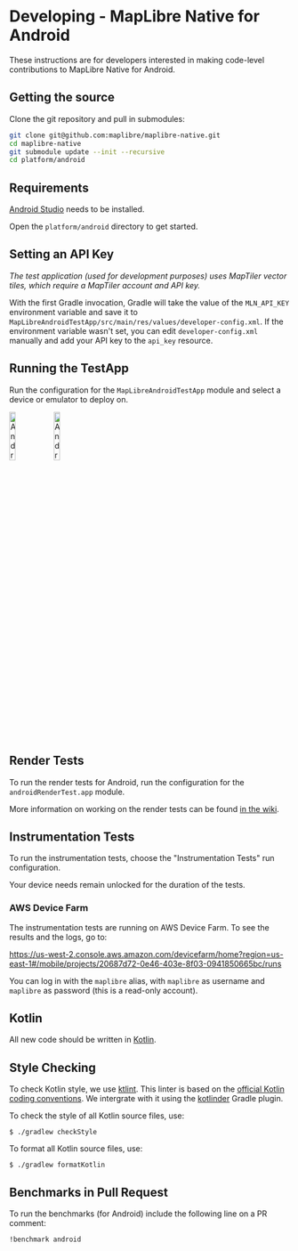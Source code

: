 # Developing - MapLibre Native for Android

These instructions are for developers interested in making code-level contributions to MapLibre Native for Android.

## Getting the source

Clone the git repository and pull in submodules:

```bash
git clone git@github.com:maplibre/maplibre-native.git
cd maplibre-native
git submodule update --init --recursive
cd platform/android
```

## Requirements

[Android Studio](https://developer.android.com/studio) needs to be installed.

Open the `platform/android` directory to get started.

## Setting an API Key

_The test application (used for development purposes) uses MapTiler vector tiles, which require a MapTiler account and API key._

With the first Gradle invocation, Gradle will take the value of the `MLN_API_KEY` environment variable and save it to `MapLibreAndroidTestApp/src/main/res/values/developer-config.xml`. If the environment variable wasn't set, you can edit `developer-config.xml` manually and add your API key to the `api_key` resource.  

## Running the TestApp

Run the configuration for the `MapLibreAndroidTestApp` module and select a device or emulator to deploy on.

<p align="left">
  <img src="https://github.com/maplibre/maplibre-native/assets/649392/5494925e-8cbb-4d5d-8033-8a2f141ede3c" alt="Android TestApp menu" width="15%">   <img src="https://github.com/maplibre/maplibre-native/assets/649392/f169db51-615d-4fca-b297-ac6197bec674" alt="Android TestApp showing Demotiles" width="15%">
</p>

## Render Tests

To run the render tests for Android, run the configuration for the `androidRenderTest.app` module.

More information on working on the render tests can be found [in the wiki](https://github.com/maplibre/maplibre-native/wiki/Working-on-Android-Render-Tests).

## Instrumentation Tests

To run the instrumentation tests, choose the "Instrumentation Tests" run configuration.

Your device needs remain unlocked for the duration of the tests.

### AWS Device Farm

The instrumentation tests are running on AWS Device Farm. To see the results and the logs, go to:

https://us-west-2.console.aws.amazon.com/devicefarm/home?region=us-east-1#/mobile/projects/20687d72-0e46-403e-8f03-0941850665bc/runs

You can log in with the `maplibre` alias, with `maplibre` as username and `maplibre` as password (this is a read-only account).

## Kotlin

All new code should be written in [Kotlin](https://kotlinlang.org/).

## Style Checking

To check Kotlin style, we use [ktlint](https://pinterest.github.io/ktlint/). This linter is based on the [official Kotlin coding conventions](https://kotlinlang.org/docs/coding-conventions.html). We intergrate with it using the [kotlinder](https://github.com/jeremymailen/kotlinter-gradle) Gradle plugin.

To check the style of all Kotlin source files, use:

```
$ ./gradlew checkStyle
```

To format all Kotlin source files, use:

```
$ ./gradlew formatKotlin
```

## Benchmarks in Pull Request

To run the benchmarks (for Android) include the following line on a PR comment:

```
!benchmark android
```

